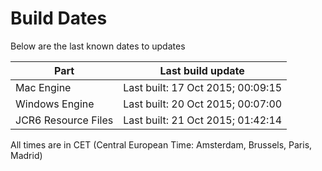 # Build Dates

Below are the last known dates to updates

Part | Last build update
-----|-----
Mac Engine | Last built: 17 Oct 2015; 00:09:15
Windows Engine | Last built: 20 Oct 2015; 00:07:00
JCR6 Resource Files | Last built: 21 Oct 2015; 01:42:14
All times are in CET (Central European Time: Amsterdam, Brussels, Paris, Madrid)



